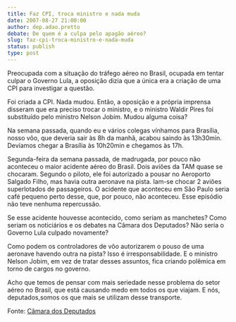 ```yaml
---
title: Faz CPI, troca ministro e nada muda
date: 2007-08-27 21:00:00
author: dep.adao.pretto
debate: De quem é a culpa pelo apagão aéreo?
slug: faz-cpi-troca-ministro-e-nada-muda
status: publish 
type: post
---
```


  
Preocupada com a situação do tráfego aéreo no Brasil, ocupada em tentar culpar o Governo Lula, a oposição dizia que a única era a criação de uma CPI para investigar a questão.  
  
Foi criada a CPI. Nada mudou. Então, a oposição e a própria imprensa disseram que era preciso trocar o ministro, e o ministro Waldir Pires foi substituído pelo ministro Nelson Jobim. Mudou alguma coisa?  
  
Na semana passada, quando eu e vários colegas vínhamos para Brasília, nosso vôo, que deveria sair às 8h da manhã, acabou saindo às 13h30min. Devíamos chegar a Brasília às 10h20min e chegamos às 17h.  
  
Segunda-feira da semana passada, de madrugada, por pouco não aconteceu o maior acidente aéreo do Brasil. Dois aviões da TAM quase se chocaram. Segundo o piloto, ele foi autorizado a pousar no Aeroporto Salgado Filho, mas havia outra aeronave na pista. Iam-se chocar 2 aviões superlotados de passageiros. O acidente que aconteceu em São Paulo seria café pequeno perto desse, que, por pouco, não aconteceu. Esse episódio não teve nenhuma repercussão.  
  
Se esse acidente houvesse acontecido, como seriam as manchetes? Como seriam os noticiários e os debates na Câmara dos Deputados? Não seria o Governo Lula culpado novamente?  
  
Como podem os controladores de vôo autorizarem o pouso de uma aeronave havendo outra na pista? Isso é irresponsabilidade. E o ministro Nelson Jobim, em vez de tratar desses assuntos, fica criando polêmica em torno de cargos no governo.  
  
Acho que temos de pensar com mais seriedade nesse problema do setor aéreo no Brasil, que está causando medo em todos os que viajam. E nós, deputados,somos os que mais se utilizam desse transporte.  
  
Fonte: [Câmara dos Deputados](http://www.camara.gov.br/internet/sitaqweb/discursodireto.asp?nuSessao=220.1.53.O)
